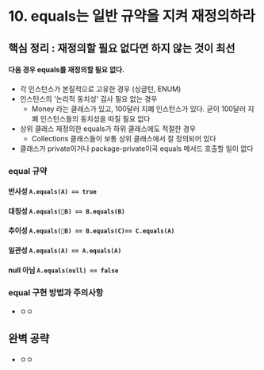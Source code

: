 # 10. equals는 일반 규약을 지켜 재정의하라
## 핵심 정리 : 재정의할 필요 없다면 하지 않는 것이 최선
#### 다음 경우 equals를 재정의할 필요 없다.
 * 각 인스턴스가 본질적으로 고유한 경우 (싱글턴, ENUM)
 * 인스턴스의 '논리적 동치성' 검사 필요 없는 경우
    * Money 라는 클래스가 있고, 100달러 지폐 인스턴스가 있다. 굳이 100달러 지폐 인스턴스들의 동치성을 따질 필요 없다
 * 상위 클래스 재정의한 equals가 하위 클래스에도 적절한 경우
    * Collections 클래스들이 보통 상위 클래스에서 잘 정의되어 있다
 * 클래스가 private이거나 package-private이곡 equals 메서드 호출할 일이 없다

### equal 규약
#### 반사성 `A.equals(A) == true`
#### 대칭성 `A.equals(B) == B.equals(B)`
#### 추이성 `A.equals(B) == B.equals(C)== C.equals(A)`
#### 일관성 `A.equals(A) == A.equals(A)`
#### null 아님 `A.equals(null) == false`

### equal 구현 방법과 주의사항
 * ㅇㅇ

## 완벽 공략
 * ㅇㅇ
